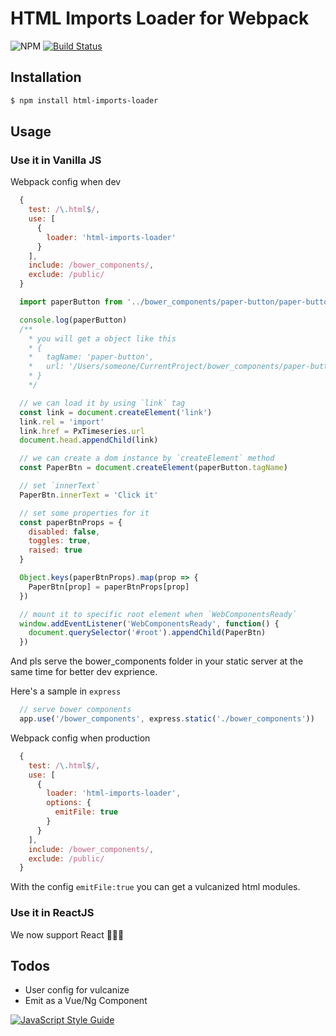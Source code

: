 # HTML Imports Loader for Webpack

![NPM](https://img.shields.io/npm/v/html-imports-loader.svg)
[![Build Status](https://travis-ci.org/vagusX/html-imports-loader.svg)](https://travis-ci.org/vagusX/html-imports-loader)

## Installation

```bash
$ npm install html-imports-loader
```

## Usage

### Use it in Vanilla JS

Webpack config when dev
```js
  {
    test: /\.html$/,
    use: [
      {
        loader: 'html-imports-loader'
      }
    ],
    include: /bower_components/,
    exclude: /public/
  }
```

```js
  import paperButton from '../bower_components/paper-button/paper-button.html'

  console.log(paperButton)
  /**
    * you will get a object like this
    * {
    *   tagName: 'paper-button',
    *   url: '/Users/someone/CurrentProject/bower_components/paper-button/paper-button.html'
    * }
    */
```

```js
  // we can load it by using `link` tag
  const link = document.createElement('link')
  link.rel = 'import'
  link.href = PxTimeseries.url
  document.head.appendChild(link)

  // we can create a dom instance by `createElement` method
  const PaperBtn = document.createElement(paperButton.tagName)

  // set `innerText`
  PaperBtn.innerText = 'Click it'

  // set some properties for it
  const paperBtnProps = {
    disabled: false,
    toggles: true,
    raised: true
  }

  Object.keys(paperBtnProps).map(prop => {
    PaperBtn[prop] = paperBtnProps[prop]
  })

  // mount it to specific root element when `WebComponentsReady`
  window.addEventListener('WebComponentsReady', function() {
    document.querySelector('#root').appendChild(PaperBtn)
  })

```

And pls serve the bower_components folder in your static server at the same time for better dev exprience.

Here's a sample in `express`

```js
  // serve bower components
  app.use('/bower_components', express.static('./bower_components'))

```

Webpack config when production
```js
  {
    test: /\.html$/,
    use: [
      {
        loader: 'html-imports-loader',
        options: {
          emitFile: true
        }
      }
    ],
    include: /bower_components/,
    exclude: /public/
  }
```

With the config `emitFile:true` you can get a vulcanized html modules.

### Use it in ReactJS

We now support React 💪💪💪

## Todos
* User config for vulcanize
* Emit as a Vue/Ng Component

[![JavaScript Style Guide](https://cdn.rawgit.com/feross/standard/master/badge.svg)](https://github.com/feross/standard)

